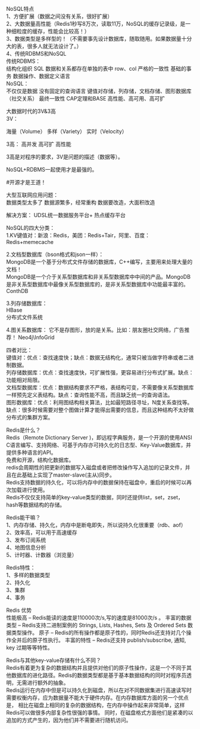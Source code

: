 NoSQL特点  
1、方便扩展（数据之间没有关系，很好扩展）  
2、大数据量高性能（Redis1秒写8万次，读取11万，NoSQL的缓存记录级，是一种细粒度的缓存，性能会比较高！）  
3、数据类型是多样型的！（不需要事先设计数据库，随取随用。如果数据量十分大的表，很多人就无法设计了。）  
4、传统RDBMS和NoSQL  
传统RDBMS：  
结构化组织
SQL
数据和关系都存在单独的表中 row、col
严格的一致性
基础的事务
数据操作、数据定义语言  
NoSQL：  
不仅仅是数据
没有固定的查询语言
键值对存储，列存储，文档存储、图形数据库（社交关系）
最终一致性
CAP定理和BASE
高性能、高可用、高可扩

大数据时代的3V&3高  
3V：

海量（Volume）
多样（Variety）
实时（Velocity）

3高：
高并发
高可扩
高性能

3高是对程序的要求，3V是问题的描述（数据等）。

NoSQL+RDBMS一起使用才是最强的。

#开源才是王道！

大型互联网应用问题：  
数据类型太多了
数据源繁多，经常重构
数据要改造，大面积改造

解决方案：
UDSL统一数据服务平台+
热点缓存平台

NoSQL的四大分类：  
1.KV键值对：新浪：Redis，美团：Redis+Tair，阿里、百度：Redis+memecache  

2.文档型数据库（bson格式和json一样）：  
    MongoDB是一个基于分布式文件存储的数据库，C++编写，主要用来处理大量的文档！  
MongoDB是一个介于关系型数据库和非关系型数据库中中间的产品。MongoDB是非关系型数据库中最像关系型数据库的，是非关系型数据库中功能最丰富的。  
ConthDB  

3.列存储数据库：  
HBase  
分布式文件系统  

4.图关系数据库：
它不是存图形，放的是关系。比如：朋友圈社交网络，广告推荐！  Neo4j\InfoGrid

四者对比：  
键值对：优点：查找速度快；缺点：数据无结构化，通常只被当做字符串或者二进制数据。  
列存储数据库：优点：查找速度快，可扩展性强，更容易进行分布式扩展。缺点：功能相对局限。  
文档型数据库：优点：数据结构要求不严格，表结构可变，不需要像关系型数据库一样预先定义表结构。缺点：查询性能不高，而且缺乏统一的查询语法。  
图形数据库：优点：利用图结构相关算法，比如最短路径寻址，N度关系查找等。缺点：很多时候需要对整个图做计算才能得出需要的信息，而且这种结构不太好做分布式的集群方案。

Redis是什么？  
Redis（Remote Dictionary Server )，即远程字典服务，是一个开源的使用ANSI C语言编写、支持网络、可基于内存亦可持久化的日志型、Key-Value数据库，并提供多种语言的API。  
免费和开源，结构化数据库。  
redis会周期性的把更新的数据写入磁盘或者把修改操作写入追加的记录文件，并且在此基础上实现了master-slave(主从)同步。  
Redis支持数据的持久化，可以将内存中的数据保持在磁盘中，重启的时候可以再次加载进行使用。  
Redis不仅仅支持简单的key-value类型的数据，同时还提供list，set，zset，hash等数据结构的存储。  

Redis能干嘛？  
1、内存存储、持久化，内存中是断电即失，所以说持久化很重要（rdb、aof）  
2、效率高，可以用于高速缓存  
3、发布订阅系统  
4、地图信息分析  
5、计时器、计数器（浏览量）  

Redis特性：  
1、多样的数据类型  
2、持久化  
3、集群  
4、事务  

Redis 优势  
性能极高 – Redis能读的速度是110000次/s,写的速度是81000次/s 。
丰富的数据类型 – Redis支持二进制案例的 Strings, Lists, Hashes, Sets 及 Ordered Sets 数据类型操作。
原子 – Redis的所有操作都是原子性的，同时Redis还支持对几个操作全并后的原子性执行。
丰富的特性 – Redis还支持 publish/subscribe, 通知, key 过期等等特性。  

Redis与其他key-value存储有什么不同？  
Redis有着更为复杂的数据结构并且提供对他们的原子性操作，这是一个不同于其他数据库的进化路径。Redis的数据类型都是基于基本数据结构的同时对程序员透明，无需进行额外的抽象。  
Redis运行在内存中但是可以持久化到磁盘，所以在对不同数据集进行高速读写时需要权衡内存，应为数据量不能大于硬件内存。在内存数据库方面的另一个优点是， 相比在磁盘上相同的复杂的数据结构，在内存中操作起来非常简单，这样Redis可以做很多内部复杂性很强的事情。 同时，在磁盘格式方面他们是紧凑的以追加的方式产生的，因为他们并不需要进行随机访问。
